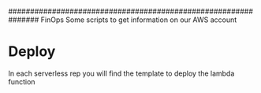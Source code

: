 ###############################################################
FinOps
Some scripts to get information on our AWS account


# Deploy
In each serverless rep you will find the template to deploy the lambda function